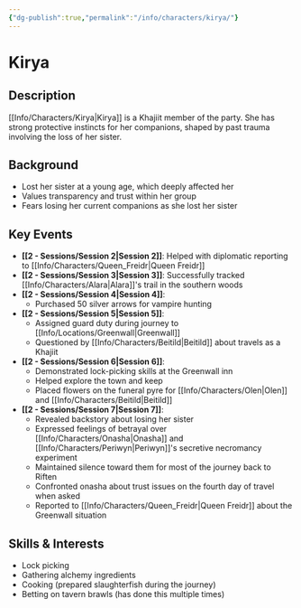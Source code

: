 ```yaml
---
{"dg-publish":true,"permalink":"/info/characters/kirya/"}
---
```


# Kirya

## Description
[[Info/Characters/Kirya\|Kirya]] is a Khajiit member of the party. She has strong protective instincts for her companions, shaped by past trauma involving the loss of her sister.

## Background
- Lost her sister at a young age, which deeply affected her
- Values transparency and trust within her group
- Fears losing her current companions as she lost her sister

## Key Events
- **[[2 -  Sessions/Session 2\|Session 2]]**: Helped with diplomatic reporting to [[Info/Characters/Queen_Freidr\|Queen Freidr]]
- **[[2 -  Sessions/Session 3\|Session 3]]**: Successfully tracked [[Info/Characters/Alara\|Alara]]'s trail in the southern woods
- **[[2 -  Sessions/Session 4\|Session 4]]**: 
  - Purchased 50 silver arrows for vampire hunting
- **[[2 -  Sessions/Session 5\|Session 5]]**: 
  - Assigned guard duty during journey to [[Info/Locations/Greenwall\|Greenwall]]
  - Questioned by [[Info/Characters/Beitild\|Beitild]] about travels as a Khajiit
- **[[2 -  Sessions/Session 6\|Session 6]]**: 
  - Demonstrated lock-picking skills at the Greenwall inn
  - Helped explore the town and keep
  - Placed flowers on the funeral pyre for [[Info/Characters/Olen\|Olen]] and [[Info/Characters/Beitild\|Beitild]]
- **[[2 -  Sessions/Session 7\|Session 7]]**: 
  - Revealed backstory about losing her sister
  - Expressed feelings of betrayal over [[Info/Characters/Onasha\|Onasha]] and [[Info/Characters/Periwyn\|Periwyn]]'s secretive necromancy experiment
  - Maintained silence toward them for most of the journey back to Riften
  - Confronted onasha about trust issues on the fourth day of travel when asked
  - Reported to [[Info/Characters/Queen_Freidr\|Queen Freidr]] about the Greenwall situation

## Skills & Interests
- Lock picking
- Gathering alchemy ingredients
- Cooking (prepared slaughterfish during the journey)
- Betting on tavern brawls (has done this multiple times)

